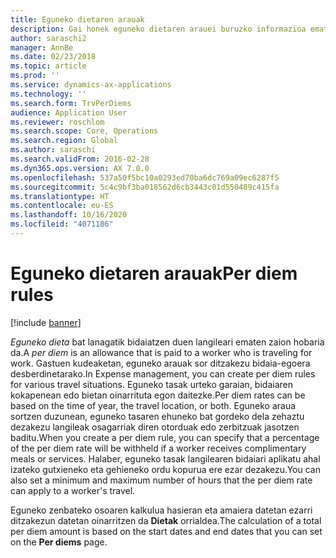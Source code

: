 ```yaml
---
title: Eguneko dietaren arauak
description: Gai honek eguneko dietaren arauei buruzko informazioa ematen du.
author: saraschi2
manager: AnnBe
ms.date: 02/23/2018
ms.topic: article
ms.prod: ''
ms.service: dynamics-ax-applications
ms.technology: ''
ms.search.form: TrvPerDiems
audience: Application User
ms.reviewer: roschlom
ms.search.scope: Core, Operations
ms.search.region: Global
ms.author: saraschi
ms.search.validFrom: 2016-02-28
ms.dyn365.ops.version: AX 7.0.0
ms.openlocfilehash: 537a50f5bc10a0293ed70ba6dc769a09ec6287f5
ms.sourcegitcommit: 5c4c9bf3ba018562d6cb3443c01d550489c415fa
ms.translationtype: HT
ms.contentlocale: eu-ES
ms.lasthandoff: 10/16/2020
ms.locfileid: "4071186"
---
```

# <a name="per-diem-rules"></a><span data-ttu-id="61607-103">Eguneko dietaren arauak</span><span class="sxs-lookup"><span data-stu-id="61607-103">Per diem rules</span></span>

[!include [banner](../includes/banner.md)]

<span data-ttu-id="61607-104">*Eguneko dieta* bat lanagatik bidaiatzen duen langileari ematen zaion hobaria da.</span><span class="sxs-lookup"><span data-stu-id="61607-104">A *per diem* is an allowance that is paid to a worker who is traveling for work.</span></span> <span data-ttu-id="61607-105">Gastuen kudeaketan, eguneko arauak sor ditzakezu bidaia-egoera desberdinetarako.</span><span class="sxs-lookup"><span data-stu-id="61607-105">In Expense management, you can create per diem rules for various travel situations.</span></span> <span data-ttu-id="61607-106">Eguneko tasak urteko garaian, bidaiaren kokapenean edo bietan oinarrituta egon daitezke.</span><span class="sxs-lookup"><span data-stu-id="61607-106">Per diem rates can be based on the time of year, the travel location, or both.</span></span> <span data-ttu-id="61607-107">Eguneko araua sortzen duzunean, eguneko tasaren ehuneko bat gordeko dela zehaztu dezakezu langileak osagarriak diren otorduak edo zerbitzuak jasotzen baditu.</span><span class="sxs-lookup"><span data-stu-id="61607-107">When you create a per diem rule, you can specify that a percentage of the per diem rate will be withheld if a worker receives complimentary meals or services.</span></span> <span data-ttu-id="61607-108">Halaber, eguneko tasak langilearen bidaiari aplikatu ahal izateko gutxieneko eta gehieneko ordu kopurua ere ezar dezakezu.</span><span class="sxs-lookup"><span data-stu-id="61607-108">You can also set a minimum and maximum number of hours that the per diem rate can apply to a worker's travel.</span></span>

<span data-ttu-id="61607-109">Eguneko zenbateko osoaren kalkulua hasieran eta amaiera datetan ezarri ditzakezun datetan oinarritzen da **Dietak** orrialdea.</span><span class="sxs-lookup"><span data-stu-id="61607-109">The calculation of a total per diem amount is based on the start dates and end dates that you can set on the **Per diems** page.</span></span>
